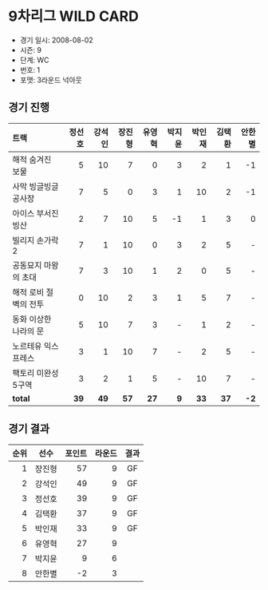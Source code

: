 # 9차리그 WILD CARD

- 경기 일시: 2008-08-02
- 시즌: 9
- 단계: WC
- 번호: 1
- 포맷: 3라운드 넉아웃





## 경기 진행

| 트랙 | 정선호 | 강석인 | 장진형 | 유영혁 | 박지윤 | 박인재 | 김택환 | 안한별 |
|:---|---:|---:|---:|---:|---:|---:|---:|---:|
| 해적 숨겨진 보물 | 5 | 10 | 7 | 0 | 3 | 2 | 1 | -1 |
| 사막 빙글빙글 공사장 | 7 | 5 | 0 | 3 | 1 | 10 | 2 | -1 |
| 아이스 부서진 빙산 | 2 | 7 | 10 | 5 | -1 | 1 | 3 | 0 |
| 빌리지 손가락 2 | 7 | 1 | 10 | 0 | 3 | 2 | 5 | - |
| 공동묘지 마왕의 초대 | 7 | 3 | 10 | 1 | 2 | 0 | 5 | - |
| 해적 로비 절벽의 전투 | 0 | 10 | 2 | 3 | 1 | 5 | 7 | - |
| 동화 이상한 나라의 문 | 5 | 10 | 7 | 3 | - | 1 | 2 | - |
| 노르테유 익스프레스 | 3 | 1 | 10 | 7 | - | 2 | 5 | - |
| 팩토리 미완성 5구역 | 3 | 2 | 1 | 5 | - | 10 | 7 | - |
| __total__ | __39__ | __49__ | __57__ | __27__ | __9__ | __33__ | __37__ | __-2__ |




## 경기 결과

| 순위 | 선수 | 포인트 | 라운드 | 결과 |
|---:|:---:|---:|---:|:---:|
| 1 | 장진형 | 57 | 9 | GF |
| 2 | 강석인 | 49 | 9 | GF |
| 3 | 정선호 | 39 | 9 | GF |
| 4 | 김택환 | 37 | 9 | GF |
| 5 | 박인재 | 33 | 9 | GF |
| 6 | 유영혁 | 27 | 9 |  |
| 7 | 박지윤 | 9 | 6 |  |
| 8 | 안한별 | -2 | 3 |  |

